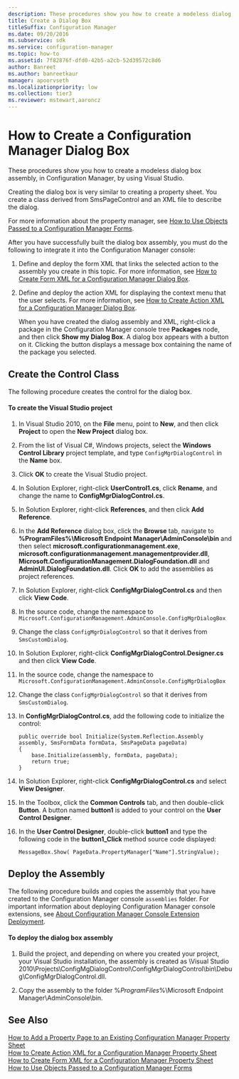 ```yaml
---
description: These procedures show you how to create a modeless dialog box assembly, in Configuration Manager, by using Visual Studio.
title: Create a Dialog Box
titleSuffix: Configuration Manager
ms.date: 09/20/2016
ms.subservice: sdk
ms.service: configuration-manager
ms.topic: how-to
ms.assetid: 7f82876f-dfd0-42b5-a2cb-52d39572c8d6
author: Banreet
ms.author: banreetkaur
manager: apoorvseth
ms.localizationpriority: low
ms.collection: tier3
ms.reviewer: mstewart,aaroncz 
---
```

# How to Create a Configuration Manager Dialog Box
These procedures show you how to create a modeless dialog box assembly, in Configuration Manager, by using Visual Studio.  

 Creating the dialog box is very similar to creating a property sheet. You create a class derived from SmsPageControl and an XML file to describe the dialog.  

 For more information about the property manager, see [How to Use Objects Passed to a Configuration Manager Forms](../../../../develop/core/servers/console/how-to-use-objects-passed-to-a-configuration-manager-form.md).  

 After you have successfully built the dialog box assembly, you must do the following to integrate it into the Configuration Manager console:  

1. Define and deploy the form XML that links the selected action to the assembly you create in this topic. For more information, see [How to Create Form XML for a Configuration Manager Dialog Box](../../../../develop/core/servers/console/how-to-create-form-xml-for-a-configuration-manager-dialog-box.md).  

2. Define and deploy the action XML for displaying the context menu that the user selects. For more information, see [How to Create Action XML for a Configuration Manager Dialog Box](../../../../develop/core/servers/console/how-to-create-action-xml-for-a-configuration-manager-dialog-box.md).  

   When you have created the dialog assembly and XML, right-click a package in the Configuration Manager console tree **Packages** node, and then click **Show my Dialog Box**. A dialog box appears with a button on it. Clicking the button displays a message box containing the name of the package you selected.  

## Create the Control Class  
 The following procedure creates the control for the dialog box.  

#### To create the Visual Studio project  

1.  In Visual Studio 2010, on the **File** menu, point to **New**, and then click **Project** to open the **New Project** dialog box.  

2.  From the list of Visual C#, Windows projects, select the **Windows Control Library** project template, and type `ConfigMgrDialogControl` in the **Name** box.  

3.  Click **OK** to create the Visual Studio project.  

4.  In Solution Explorer, right-click **UserControl1.cs**, click **Rename**, and change the name to **ConfigMgrDialogControl.cs**.  

5.  In Solution Explorer, right-click **References**, and then click **Add Reference**.  

6.  In the **Add Reference** dialog box, click the **Browse** tab, navigate to **%ProgramFiles%\Microsoft Endpoint Manager\AdminConsole\bin** and then select **microsoft.configurationmanagement.exe**, **microsoft.configurationmanagement.managementprovider.dll**, **Microsoft.ConfigurationManagement.DialogFoundation.dll** and **AdminUI.DialogFoundation.dll**. Click **OK** to add the assemblies as project references.  

7.  In Solution Explorer, right-click **ConfigMgrDialogControl.cs** and then click **View Code**.  

8.  In the source code, change the namespace to `Microsoft.ConfigurationManagement.AdminConsole.ConfigMgrDialogBox`  

9. Change the class `ConfigMgrDialogControl` so that it derives from `SmsCustomDialog`.  

10. In Solution Explorer, right-click **ConfigMgrDialogControl.Designer.cs** and then click **View Code**.  

11. In the source code, change the namespace to `Microsoft.ConfigurationManagement.AdminConsole.ConfigMgrDialogBox`  

12. Change the class `ConfigMgrDialogControl` so that it derives from `SmsCustomDialog`.  

13. In **ConfigMgrDialogControl.cs**, add the following code to initialize the control:  

    ```  
    public override bool Initialize(System.Reflection.Assembly assembly, SmsFormData formData, SmsPageData pageData)  
    {  
        base.Initialize(assembly, formData, pageData);  
        return true;  
    }   
    ```  

14. In Solution Explorer, right-click **ConfigMgrDialogControl.cs** and select **View Designer**.  

15. In the Toolbox, click the **Common Controls** tab, and then double-click **Button**. A button named **button1** is added to your control on the **User Control Designer**.  

16. In the **User Control Designer**, double-click **button1** and type the following code in the **button1_Click** method source code displayed:  

    ```  
    MessageBox.Show( PageData.PropertyManager["Name"].StringValue);  
    ```  

## Deploy the Assembly  
 The following procedure builds and copies the assembly that you have created to the Configuration Manager console `assemblies` folder. For important information about deploying Configuration Manager console extensions, see [About Configuration Manager Console Extension Deployment](../../../../develop/core/servers/console/console-extension-deployment.md).  

#### To deploy the dialog box assembly  

1.  Build the project, and depending on where you created your project, your Visual Studio installation, the assembly is created as \Visual Studio 2010\Projects\ConfigMgDialogControl\ConfigMgrDialogControl\bin\Debug\ConfigMgrDialogControl.dll.  

2.  Copy the assembly to the folder %*ProgramFiles*%\Microsoft Endpoint Manager\AdminConsole\bin.  

## See Also  
 [How to Add a Property Page to an Existing Configuration Manager Property Sheet](../../../../develop/core/servers/console/how-to-add-a-property-page-to-an-existing-configuration-manager-property-sheet.md)   
 [How to Create Action XML for a Configuration Manager Property Sheet](../../../../develop/core/servers/console/how-to-create-action-xml-for-a-configuration-manager-property-sheet.md)   
 [How to Create Form XML for a Configuration Manager Property Sheet](../../../../develop/core/servers/console/how-to-create-form-xml-for-a-configuration-manager-property-sheet.md)   
 [How to Use Objects Passed to a Configuration Manager Forms](../../../../develop/core/servers/console/how-to-use-objects-passed-to-a-configuration-manager-form.md)
